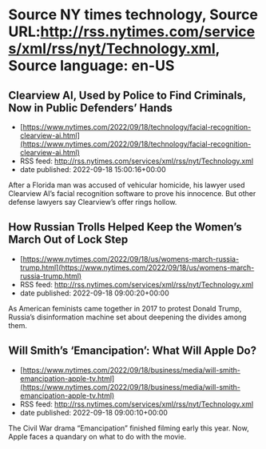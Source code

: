 # Source NY times technology, Source URL:http://rss.nytimes.com/services/xml/rss/nyt/Technology.xml, Source language: en-US

## Clearview AI, Used by Police to Find Criminals, Now in Public Defenders’ Hands
 - [https://www.nytimes.com/2022/09/18/technology/facial-recognition-clearview-ai.html](https://www.nytimes.com/2022/09/18/technology/facial-recognition-clearview-ai.html)
 - RSS feed: http://rss.nytimes.com/services/xml/rss/nyt/Technology.xml
 - date published: 2022-09-18 15:00:16+00:00

After a Florida man was accused of vehicular homicide, his lawyer used Clearview AI’s facial recognition software to prove his innocence. But other defense lawyers say Clearview’s offer rings hollow.

## How Russian Trolls Helped Keep the Women’s March Out of Lock Step
 - [https://www.nytimes.com/2022/09/18/us/womens-march-russia-trump.html](https://www.nytimes.com/2022/09/18/us/womens-march-russia-trump.html)
 - RSS feed: http://rss.nytimes.com/services/xml/rss/nyt/Technology.xml
 - date published: 2022-09-18 09:00:20+00:00

As American feminists came together in 2017 to protest Donald Trump, Russia’s disinformation machine set about deepening the divides among them.

## Will Smith’s ‘Emancipation’: What Will Apple Do?
 - [https://www.nytimes.com/2022/09/18/business/media/will-smith-emancipation-apple-tv.html](https://www.nytimes.com/2022/09/18/business/media/will-smith-emancipation-apple-tv.html)
 - RSS feed: http://rss.nytimes.com/services/xml/rss/nyt/Technology.xml
 - date published: 2022-09-18 09:00:10+00:00

The Civil War drama “Emancipation” finished filming early this year. Now, Apple faces a quandary on what to do with the movie.

